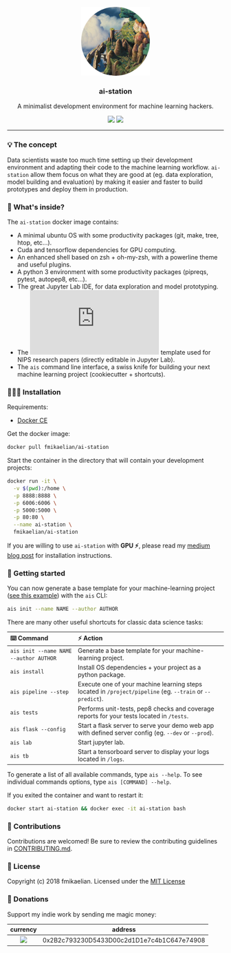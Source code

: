 <p align="center">
  <img alt="logo" src="docs/img/logo.png" height="160" />
  <h3 align="center">ai-station</h3>
    <p align="center">A minimalist development environment for machine learning hackers.</p>
    <p align="center">
    <img src="https://travis-ci.org/fmikaelian/ai-station.svg?branch=master" height="18">
    <img src="https://img.shields.io/badge/License-MIT-yellow.svg" height="18">
  </p>
</p>

---

### 💡 The concept

Data scientists waste too much time setting up their development environment and adapting their code to the machine learning workflow. `ai-station` allow them focus on what they are good at (eg. data exploration, model building and evaluation) by making it easier and faster to build prototypes and deploy them in production.

### 🔮 What's inside?

The `ai-station` docker image contains:

- A minimal ubuntu OS with some productivity packages (git, make, tree, htop, etc...).
- Cuda and tensorflow dependencies for GPU computing.
- An enhanced shell based on zsh + oh-my-zsh, with a powerline theme and useful plugins.
- A python 3 environment with some productivity packages (pipreqs, pytest, autopep8, etc...).
- The great Jupyter Lab IDE, for data exploration and model prototyping.
- The ![latex](https://latex.codecogs.com/gif.latex?%24%7B%5Clatex%7D%7B%5CLaTeX%5Cxspace%7D%24) template used for NIPS research papers (directly editable in Jupyter Lab).
- The `ais` command line interface, a swiss knife for building your next machine learning project (cookiecutter + shortcuts).

### 👩🏻‍💻‍ Installation

Requirements:

- [Docker CE](https://docs.docker.com/install/)

Get the docker image:

```bash
docker pull fmikaelian/ai-station
```

Start the container in the directory that will contain your development projects:

```bash
docker run -it \
  -v $(pwd):/home \
  -p 8888:8888 \
  -p 6006:6006 \
  -p 5000:5000 \
  -p 80:80 \
  --name ai-station \
  fmikaelian/ai-station
```

If you are willing to use `ai-station` with **GPU ⚡️**, please read my [medium blog post](https://medium.com/@fmikaelian/how-to-setup-a-custom-docker-gpu-development-environment-in-8-minutes-c7f0b41c02a6) for installation instructions.

### 🏃‍ Getting started

You can now generate a base template for your machine-learning project ([see this example](station/template)) with the `ais` CLI:

```bash
ais init --name NAME --author AUTHOR
```

There are many other useful shortcuts for classic data science tasks:

| ⌨️ Command                              | ⚡️ Action                                                                                                  |
|:---------------------------------------|:----------------------------------------------------------------------------------------------------------|
| `ais init --name NAME --author AUTHOR` | Generate a base template for your machine-learning project.                                               |
| `ais install`                          | Install OS dependencies + your project as a python package.                                               |
| `ais pipeline --step`                  | Execute one of your machine learning steps located in `/project/pipeline` (eg. `--train` or `--predict`). |
| `ais tests`                            | Performs unit-tests, pep8 checks and coverage reports for your tests located in `/tests`.                 |
| `ais flask --config`                   | Start a flask server to serve your demo web app with defined server config (eg. `--dev` or `--prod`).     |
| `ais lab`                              | Start jupyter lab.                                                                                        |
| `ais tb`                               | Start a tensorboard server to display your logs located in `/logs`.                                       |

To generate a list of all available commands, type `ais --help`. To see individual commands options, type `ais [COMMAND] --help`.

If you exited the container and want to restart it:

```bash
docker start ai-station && docker exec -it ai-station bash
```

### 🐜 Contributions

Contributions are welcomed! Be sure to review the contributing guidelines in [CONTRIBUTING.md](CONTRIBUTING.md).

### 📃 License

Copyright (c) 2018 fmikaelian. Licensed under the [MIT License](LICENSE)

### 💸 Donations

Support my indie work by sending me magic money:

|                                   currency                                    | address                                    |
|:-----------------------------------------------------------------------------:|--------------------------------------------|
| <a ><img src="https://cdn.coinranking.com/rk4RKHOuW/eth.svg" width="30" ></a> | 0x2B2c793230D5433D00c2d1D1e7c4b1C647e74908 |
